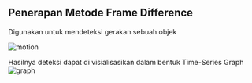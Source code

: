## Penerapan Metode Frame Difference
Digunakan untuk mendeteksi gerakan sebuah objek

![motion](https://user-images.githubusercontent.com/10812410/72394471-faad2880-3768-11ea-92f0-7b5d8202d208.jpg)

Hasilnya deteksi dapat di visialisasikan dalam bentuk Time-Series Graph
![graph](https://user-images.githubusercontent.com/10812410/72394567-48c22c00-3769-11ea-8180-6bb9930b5630.JPG)
